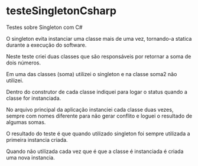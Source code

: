 # testeSingletonCsharp

Testes sobre Singleton com C#

O singleton evita instanciar uma classe mais de uma vez, tornando-a statica durante a execução do software.

Neste teste criei duas classes que são responsáveis por retornar a soma de dois números.

Em uma das classes (soma) utilizei o singleton e na classe soma2 não utilizei.

Dentro do construtor de cada classe indiquei para logar o status quando a classe for instanciada.

No arquivo principal da aplicação instanciei cada classe duas vezes, sempre com nomes diferente para não gerar conflito e loguei o resultado de algumas somas.

O resultado do teste é que quando utilizado singleton foi sempre utilizada a primeira instancia criada.

Quando não utilizada cada vez que é que a classe é instanciada é criada uma nova instancia.
